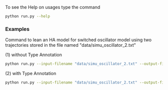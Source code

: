 To see the Help on usages type the command

```sh
python run.py --help
```



### Examples

Command to lean an HA model for switched oscillator model using two trajectories stored in the file named "data/simu_oscillator_2.txt"
    
(1) without Type Annotation
```sh
python run.py --input-filename "data/simu_oscillator_2.txt" --output-filename "oscillator_2.txt" --modes 4 --clustering-method dtw --ode-degree 1 --guard-degree 1 --segmentation-error-tol 0.100000 --threshold-correlation 0.890000 --threshold-distance 1.000000 --size-input-variable 0 --size-output-variable 2 --variable-types '' --pool-values '' --ode-speedup 50 --is-invariant True
```
(2) with Type Annotation
```sh
python run.py --input-filename "data/simu_oscillator_2.txt" --output-filename "oscillator_2.txt" --modes 4 --clustering-method dtw --ode-degree 1 --guard-degree 1 --segmentation-error-tol 0.100000 --threshold-correlation 0.890000 --threshold-distance 1.000000 --size-input-variable 0 --size-output-variable 2 --variable-types 'x0=t1,x1=t1' --pool-values '' --ode-speedup 50 --is-invariant True
```

